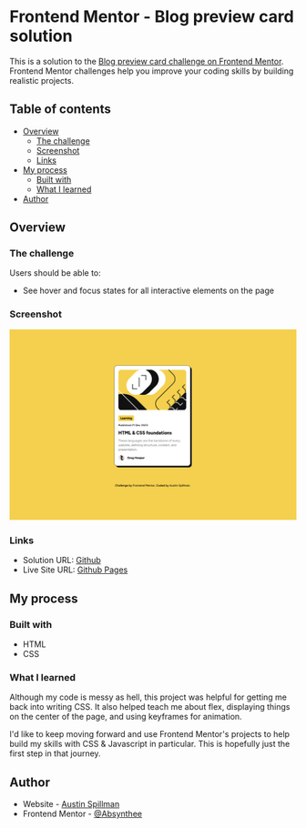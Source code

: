 # Frontend Mentor - Blog preview card solution

This is a solution to the [Blog preview card challenge on Frontend Mentor](https://www.frontendmentor.io/challenges/blog-preview-card-ckPaj01IcS). Frontend Mentor challenges help you improve your coding skills by building realistic projects. 

## Table of contents

- [Overview](#overview)
  - [The challenge](#the-challenge)
  - [Screenshot](#screenshot)
  - [Links](#links)
- [My process](#my-process)
  - [Built with](#built-with)
  - [What I learned](#what-i-learned)
- [Author](#author)

## Overview

### The challenge

Users should be able to:

- See hover and focus states for all interactive elements on the page

### Screenshot

![](./screenshot.png)

### Links

- Solution URL: [Github](https://github.com/Absynthee/blog-preview-card)
- Live Site URL: [Github Pages](https://absynthee.github.io/blog-preview-card/)

## My process

### Built with

- HTML
- CSS

### What I learned

Although my code is messy as hell, this project was helpful for getting me back into writing CSS. It also helped teach me about flex, displaying things on the center of the page, and using keyframes for animation. 

I'd like to keep moving forward and use Frontend Mentor's projects to help build my skills with CSS & Javascript in particular. This is hopefully just the first step in that journey.

## Author

- Website - [Austin Spillman](https://www.austinspillman.com)
- Frontend Mentor - [@Absynthee](https://www.frontendmentor.io/profile/Absynthee)

